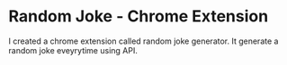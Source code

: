 
# Random Joke - Chrome Extension

I created a chrome extension called random joke generator. It generate a random joke eveyrytime using API.

